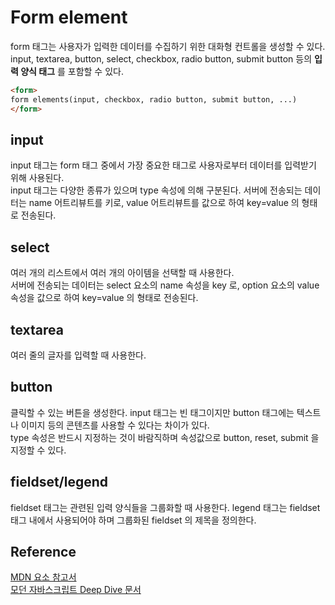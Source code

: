 # Form element
form 태그는 사용자가 입력한 데이터를 수집하기 위한 대화형 컨트롤을 생성할 수 있다.
input, textarea, button, select, checkbox, radio button, submit button 등의 **입력 양식 태그** 를 포함할 수 있다.

```html
<form>
form elements(input, checkbox, radio button, submit button, ...)
</form>
```


## input
input 태그는 form 태그 중에서 가장 중요한 태그로 사용자로부터 데이터를 입력받기 위해 사용된다.<br>
input 태그는 다양한 종류가 있으며 type 속성에 의해 구분된다.
서버에 전송되는 데이터는 name 어트리뷰트를 키로, value 어트리뷰트를 값으로 하여 key=value 의 형태로 전송된다.

## select
여러 개의 리스트에서 여러 개의 아이템을 선택할 때 사용한다.<br>
서버에 전송되는 데이터는 select 요소의 name 속성을 key 로, option 요소의 value 속성을 값으로 하여 key=value 의 형태로 전송된다.

## textarea
여러 줄의 글자를 입력할 때 사용한다.

## button
클릭할 수 있는 버튼을 생성한다.
input 태그는 빈 태그이지만 button 태그에는 텍스트나 이미지 등의 콘텐츠를 사용할 수 있다는 차이가 있다.<br>
type 속성은 반드시 지정하는 것이 바람직하며 속성값으로 button, reset, submit 을 지정할 수 있다.

## fieldset/legend
fieldset 태그는 관련된 입력 양식들을 그룹화할 때 사용한다. legend 태그는 fieldset 태그 내에서 사용되어야 하며 그룹화된 fieldset 의 제목을 정의한다.

## Reference
[MDN 요소 참고서](https://developer.mozilla.org/ko/docs/Web/HTML/Element/form) <br>
[모던 자바스크립트 Deep Dive 문서](https://poiemaweb.com/html5-tag-forms)
